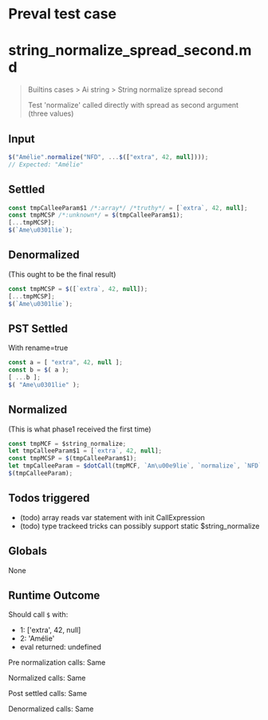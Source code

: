 # Preval test case

# string_normalize_spread_second.md

> Builtins cases > Ai string > String normalize spread second
>
> Test 'normalize' called directly with spread as second argument (three values)

## Input

`````js filename=intro
$("Amélie".normalize("NFD", ...$(["extra", 42, null])));
// Expected: "Amélie"
`````


## Settled


`````js filename=intro
const tmpCalleeParam$1 /*:array*/ /*truthy*/ = [`extra`, 42, null];
const tmpMCSP /*:unknown*/ = $(tmpCalleeParam$1);
[...tmpMCSP];
$(`Ame\u0301lie`);
`````


## Denormalized
(This ought to be the final result)

`````js filename=intro
const tmpMCSP = $([`extra`, 42, null]);
[...tmpMCSP];
$(`Ame\u0301lie`);
`````


## PST Settled
With rename=true

`````js filename=intro
const a = [ "extra", 42, null ];
const b = $( a );
[ ...b ];
$( "Ame\u0301lie" );
`````


## Normalized
(This is what phase1 received the first time)

`````js filename=intro
const tmpMCF = $string_normalize;
let tmpCalleeParam$1 = [`extra`, 42, null];
const tmpMCSP = $(tmpCalleeParam$1);
let tmpCalleeParam = $dotCall(tmpMCF, `Am\u00e9lie`, `normalize`, `NFD`, ...tmpMCSP);
$(tmpCalleeParam);
`````


## Todos triggered


- (todo) array reads var statement with init CallExpression
- (todo) type trackeed tricks can possibly support static $string_normalize


## Globals


None


## Runtime Outcome


Should call `$` with:
 - 1: ['extra', 42, null]
 - 2: 'Amélie'
 - eval returned: undefined

Pre normalization calls: Same

Normalized calls: Same

Post settled calls: Same

Denormalized calls: Same
